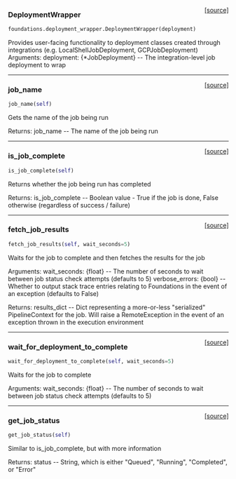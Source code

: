 <span style="float:right;">[[source]](https://github.com/DeepLearnI/foundations/blob/master/foundations/deployment_wrapper.py#L9)</span>
### DeploymentWrapper

```python
foundations.deployment_wrapper.DeploymentWrapper(deployment)
```

Provides user-facing functionality to deployment classes created through integrations (e.g. LocalShellJobDeployment, GCPJobDeployment)
Arguments:
	deployment: {*JobDeployment} -- The integration-level job deployment to wrap

----

<span style="float:right;">[[source]](https://github.com/DeepLearnI/foundations/blob/master/foundations/deployment_wrapper.py#L18)</span>

### job_name


```python
job_name(self)
```


Gets the name of the job being run

Returns:
job_name -- The name of the job being run

----

<span style="float:right;">[[source]](https://github.com/DeepLearnI/foundations/blob/master/foundations/deployment_wrapper.py#L27)</span>

### is_job_complete


```python
is_job_complete(self)
```


Returns whether the job being run has completed

Returns:
is_job_complete -- Boolean value - True if the job is done, False otherwise (regardless of success / failure)

----

<span style="float:right;">[[source]](https://github.com/DeepLearnI/foundations/blob/master/foundations/deployment_wrapper.py#L36)</span>

### fetch_job_results


```python
fetch_job_results(self, wait_seconds=5)
```


Waits for the job to complete and then fetches the results for the job

Arguments:
	wait_seconds: {float} -- The number of seconds to wait between job status check attempts (defaults to 5)
	verbose_errors: {bool} -- Whether to output stack trace entries relating to Foundations in the event of an exception (defaults to False)

Returns:
results_dict -- Dict representing a more-or-less "serialized" PipelineContext for the job.  Will raise a RemoteException in the event of an exception thrown in the execution environment

----

<span style="float:right;">[[source]](https://github.com/DeepLearnI/foundations/blob/master/foundations/deployment_wrapper.py#L55)</span>

### wait_for_deployment_to_complete


```python
wait_for_deployment_to_complete(self, wait_seconds=5)
```


Waits for the job to complete

Arguments:
	wait_seconds: {float} -- The number of seconds to wait between job status check attempts (defaults to 5)

----

<span style="float:right;">[[source]](https://github.com/DeepLearnI/foundations/blob/master/foundations/deployment_wrapper.py#L73)</span>

### get_job_status


```python
get_job_status(self)
```


Similar to is_job_complete, but with more information

Returns:
status -- String, which is either "Queued", "Running", "Completed", or "Error"

